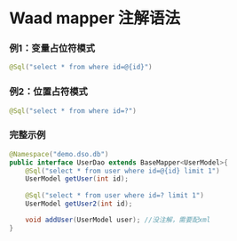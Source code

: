 # Waad mapper 注解语法


### 例1：变量占位符模式
```java
@Sql("select * from where id=@{id}")
```


### 例2：位置占符模式
```java
@Sql("select * from where id=?")
```


### 完整示例

```java
@Namespace("demo.dso.db")
public interface UserDao extends BaseMapper<UserModel>{
    @Sql("select * from user where id=@{id} limit 1")
    UserModel getUser(int id);
  
    @Sql("select * from user where id=? limit 1")
    UserModel getUser2(int id);

    void addUser(UserModel user); //没注解，需要配xml
}
```

